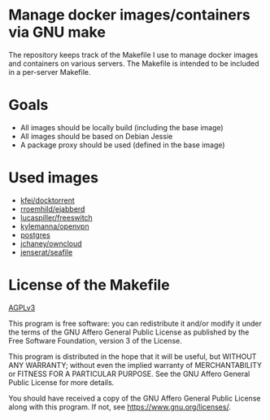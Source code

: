# Manage docker images/containers via GNU make

The repository keeps track of the Makefile I use to manage docker images and containers on various servers.
The Makefile is intended to be included in a per-server Makefile.

# Goals
* All images should be locally build (including the base image)
* All images should be based on Debian Jessie
* A package proxy should be used (defined in the base image)

# Used images

* [kfei/docktorrent][]
* [rroemhild/ejabberd][]
* [lucaspiller/freeswitch][]
* [kylemanna/openvpn][]
* [postgres][]
* [jchaney/owncloud][]
* [jenserat/seafile][]

[kfei/docktorrent]: https://github.com/kfei/docktorrent
[rroemhild/ejabberd]: https://github.com/rroemhild/docker-ejabberd
[lucaspiller/freeswitch]: https://github.com/lucaspiller/docker-freeswitch
[kylemanna/openvpn]: https://github.com/kylemanna/docker-openvpn
[postgres]: https://github.com/docker-library/postgres
[jchaney/owncloud]: https://github.com/jchaney/owncloud
[jenserat/seafile]: https://github.com/JensErat/docker-seafile

# License of the Makefile
[AGPLv3](https://www.gnu.org/licenses/agpl-3.0.html)

This program is free software: you can redistribute it and/or modify
it under the terms of the GNU Affero General Public License as
published by the Free Software Foundation, version 3 of the
License.

This program is distributed in the hope that it will be useful,
but WITHOUT ANY WARRANTY; without even the implied warranty of
MERCHANTABILITY or FITNESS FOR A PARTICULAR PURPOSE.  See the
GNU Affero General Public License for more details.

You should have received a copy of the GNU Affero General Public License
along with this program.  If not, see <https://www.gnu.org/licenses/>.
